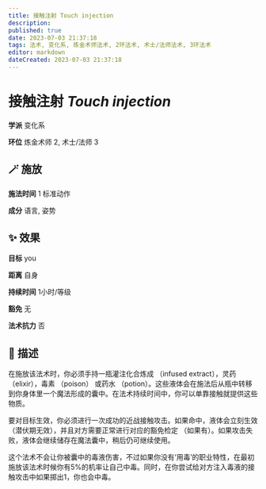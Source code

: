 ```yaml
---
title: 接触注射 Touch injection
description: 
published: true
date: 2023-07-03 21:37:18
tags: 法术, 变化系, 炼金术师法术, 2环法术, 术士/法师法术, 3环法术
editor: markdown
dateCreated: 2023-07-03 21:37:18
---
```


# **接触注射** *Touch injection*

**学派** 变化系 

**环位** 炼金术师 2, 术士/法师 3

## 🪄 施放

**施法时间** 1 标准动作

**成分** 语言, 姿势

## ✨ 效果 

**目标** you 

**距离** 自身  

**持续时间** 1小时/等级 

**豁免** 无

**法术抗力** 否

## 📖 描述

在施放该法术时，你必须手持一瓶灌注化合炼成 （infused extract），灵药 （elixir），毒素 （poison） 或药水 （potion）。这些液体会在施法后从瓶中转移到你身体里一个魔法形成的囊中。在法术持续时间中，你可以单靠接触就提供这些物质。

要对目标生效，你必须进行一次成功的近战接触攻击。如果命中，液体会立刻生效 （潜伏期无效），并且对方需要正常进行对应的豁免检定 （如果有）。如果攻击失败，液体会继续储存在魔法囊中，稍后仍可继续使用。

这个法术不会让你被囊中的毒液伤害，不过如果你没有‘用毒’的职业特性，在最初施放该法术时候你有5%的机率让自己中毒。同时，在你尝试给对方注入毒液的接触攻击中如果掷出1，你也会中毒。
    